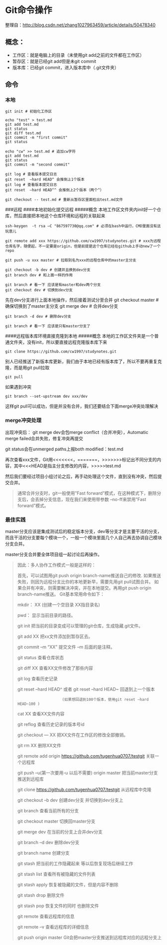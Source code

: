 # Git命令操作

整理自：http://blog.csdn.net/zhang1027963459/article/details/50478340

## 概念：
- 工作区：就是电脑上的目录（未使用git add之前的文件都在工作区）
- 暂存区：就是已经git add但是未git commit
- 版本库：已经git commit，进入版本库中（.git文件夹）

## 命令
### 本地
	git init # 初始化工作区

	echo "test" > test.md
	git add test.md
	git status
	git diff test.md
	git commit -m "first commit"
	git status

	echo "cw" >> test.md # 追加cw字符
	git add test.md
	git status
	git commit -m "second commit"

	git log # 查看版本提交日志
	git reset  –hard HEAD^ 会推倒上1个版本
	git log # 查看版本提交日志
	git reset  –hard HEAD^^ 会推倒上2个版本（两个^）

	git checkout -- test.md # 重新从暂存区里面检出test.md文件

###远程
####本地初始化提交远程
#####概念
本地工作区文件夹内init好一个仓库，然后直接把本地这个仓库环境和远程的关联起来

	ssh-keygen  -t rsa –C "867597730@qq.com" # 必须在bash中运行，CMD里面没有这玩意儿

	git remote add xxx https://github.com/cw1997/studynotes.git # xxx为远程仓库名字，随便起，不一定要是origin，但是前提是这个仓库已经在github上手动new了一个repo

	git push -u xxx master # 拉取别名为xxx的远程仓库中的master主分支

	git checkout -b dev # 创建并且换到dev分支
	git branch dev # 和上面一样的作用

	git branch # 看一下 应该是有master和dev两个分支
	git checkout dev # 切换到dev分支

先在dev分支进行上面本地操作，然后接着测试分至合并
	git checkout master # 确保切换到了master主分支
	git merge dev # 合并dev分支

	git branch -d dev # 删除dev分支
	
	git branch # 看一下 应该是只有master分支了

####远程版本库环境直接克隆到本地
#####概念
本地的工作区文件夹是一个普通文件夹，没有init，所以要直接远程克隆版本库下来

	git clone https://github.com/cw1997/studynotes.git

别人已经推送了新版本库更新，我们由于本地已经有版本库了，所以不要再重复克隆，而是用git pull拉取

	git pull

如果遇到冲突

	git branch --set-upstream dev xxx/dev

这样git pull可以成功，但是并没有合并，我们还要结合下面merge冲突处理解决


### merge冲突处理
出现冲突后：
git merge dev会包merge conflict（合并冲突），Automatic merge failed合并失败，修复冲突再提交

git status会在unmerged paths上报both modified：test.md

再次查看xxx文件，Git用<<<<<<<，=======，>>>>>>>标记出不同分支的内容，其中<<<HEAD是指主分支修改的内容，>>>>>test.md

然后我们要经过项目小组讨论之后，再手动处理这个文件，直到没有冲突，然后提交合并。

> 通常合并分支时，git一般使用”Fast forward”模式，在这种模式下，删除分支后，会丢掉分支信息，现在我们来使用带参数 –no-ff来禁用”Fast forward”模式。

### 最佳实践
master分支应该是集成测试后的稳定版本分支，dev等分支才是主要干活的分支，而且干活的分支要每个模块一个，一般一个模块里面几个人自己再去协调自己模块分支合并。

master分支合并要全体项目组一起讨论后再操作。




> 因此：多人协作工作模式一般是这样的：
> 
> 首先，可以试图用git push origin branch-name推送自己的修改.
> 如果推送失败，则因为远程分支比你的本地更新早，需要先用git pull试图合并。
> 如果合并有冲突，则需要解决冲突，并在本地提交。再用git push origin branch-name推送。
> Git基本常用命令如下：
> 
>    mkdir：         XX (创建一个空目录 XX指目录名)
> 
>    pwd：          显示当前目录的路径。
> 
>    git init          把当前的目录变成可以管理的git仓库，生成隐藏.git文件。
> 
>    git add XX       把xx文件添加到暂存区去。
> 
>    git commit –m “XX”  提交文件 –m 后面的是注释。
> 
>    git status        查看仓库状态
> 
>    git diff  XX      查看XX文件修改了那些内容
> 
>    git log          查看历史记录
> 
>    git reset  –hard HEAD^ 或者 git reset  –hard HEAD~ 回退到上一个版本
> 
>                         (如果想回退到100个版本，使用git reset –hard HEAD~100 )
> 
>    cat XX         查看XX文件内容
> 
>    git reflog       查看历史记录的版本号id
> 
>    git checkout — XX  把XX文件在工作区的修改全部撤销。
> 
>    git rm XX          删除XX文件
> 
>    git remote add origin https://github.com/tugenhua0707/testgit 关联一个远程库
> 
>    git push –u(第一次要用-u 以后不需要) origin master 把当前master分支推送到远程库
> 
>    git clone https://github.com/tugenhua0707/testgit  从远程库中克隆
> 
>    git checkout –b dev  创建dev分支 并切换到dev分支上
> 
>    git branch  查看当前所有的分支
> 
>    git checkout master 切换回master分支
> 
>    git merge dev    在当前的分支上合并dev分支
> 
>    git branch –d dev 删除dev分支
> 
>    git branch name  创建分支
> 
>    git stash 把当前的工作隐藏起来 等以后恢复现场后继续工作
> 
>    git stash list 查看所有被隐藏的文件列表
> 
>    git stash apply 恢复被隐藏的文件，但是内容不删除
> 
>    git stash drop 删除文件
> 
>    git stash pop 恢复文件的同时 也删除文件
> 
>    git remote 查看远程库的信息
> 
>    git remote –v 查看远程库的详细信息
> 
>    git push origin master  Git会把master分支推送到远程库对应的远程分支上

